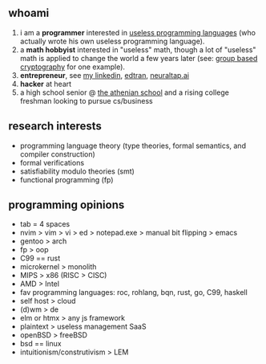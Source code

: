 ## whoami

1. i am a **programmer** interested in [useless programming languages](https://www.youtube.com/watch?v=iSmkqocn0oQ&pp=ygUPaGFza2VsbCB1c2VsZXNz) (who actually wrote his own useless programming language). 
2. a **math hobbyist** interested in "useless" math, though a lot of "useless" math is applied to change the world a few years later (see: [group based cryptography](https://en.wikipedia.org/wiki/Group-based_cryptography) for one example).     
3. **entrepreneur**, see [my linkedin](https://www.linkedin.com/in/rohan-ganapavarapu-5115041ba/), [edtran](https://edtran.com), [neuraltap.ai](https://neuraltap.ai)
4. **hacker** at heart
5. a high school senior @ [the athenian school](https://www.athenian.org/about) and a rising college freshman looking to pursue cs/business

## research interests

- programming language theory (type theories, formal semantics, and compiler construction)
- formal verifications
- satisfiability modulo theories (smt)
- functional programming (fp)

## programming opinions 

- tab = 4 spaces
- nvim > vim > vi > ed > notepad.exe > manual bit flipping > emacs
- gentoo > arch
- fp > oop
- C99 == rust
- microkernel > monolith
- MIPS > x86 (RISC > CISC)
- AMD > Intel
- fav programming languages: roc, rohlang, bqn, rust, go, C99, haskell
- self host > cloud
- (d)wm > de
- elm or htmx > any js framework
- plaintext > useless management SaaS
- openBSD > freeBSD
- bsd == linux
- intuitionism/construtivism > LEM
  
